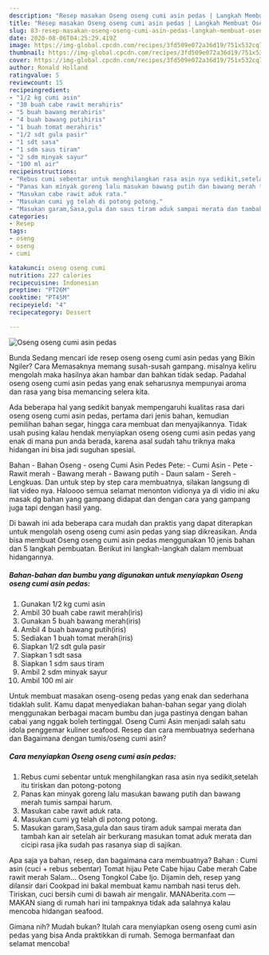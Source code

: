 ```yaml
---
description: "Resep masakan Oseng oseng cumi asin pedas | Langkah Membuat Oseng oseng cumi asin pedas Yang Bikin Ngiler"
title: "Resep masakan Oseng oseng cumi asin pedas | Langkah Membuat Oseng oseng cumi asin pedas Yang Bikin Ngiler"
slug: 83-resep-masakan-oseng-oseng-cumi-asin-pedas-langkah-membuat-oseng-oseng-cumi-asin-pedas-yang-bikin-ngiler
date: 2020-08-06T04:25:29.419Z
image: https://img-global.cpcdn.com/recipes/3fd509e072a36d19/751x532cq70/oseng-oseng-cumi-asin-pedas-foto-resep-utama.jpg
thumbnail: https://img-global.cpcdn.com/recipes/3fd509e072a36d19/751x532cq70/oseng-oseng-cumi-asin-pedas-foto-resep-utama.jpg
cover: https://img-global.cpcdn.com/recipes/3fd509e072a36d19/751x532cq70/oseng-oseng-cumi-asin-pedas-foto-resep-utama.jpg
author: Ronald Holland
ratingvalue: 5
reviewcount: 15
recipeingredient:
- "1/2 kg cumi asin"
- "30 buah cabe rawit merahiris"
- "5 buah bawang merahiris"
- "4 buah bawang putihiris"
- "1 buah tomat merahiris"
- "1/2 sdt gula pasir"
- "1 sdt sasa"
- "1 sdm saus tiram"
- "2 sdm minyak sayur"
- "100 ml air"
recipeinstructions:
- "Rebus cumi sebentar untuk menghilangkan rasa asin nya sedikit,setelah itu tiriskan dan potong-potong"
- "Panas kan minyak goreng lalu masukan bawang putih dan bawang merah tumis sampai harum."
- "Masukan cabe rawit aduk rata."
- "Masukan cumi yg telah di potong potong."
- "Masukan garam,Sasa,gula dan saus tiram aduk sampai merata dan tambah kan air setelah air berkurang masukan tomat aduk merata dan cicipi rasa jika sudah pas rasanya siap di sajikan."
categories:
- Resep
tags:
- oseng
- oseng
- cumi

katakunci: oseng oseng cumi 
nutrition: 227 calories
recipecuisine: Indonesian
preptime: "PT26M"
cooktime: "PT45M"
recipeyield: "4"
recipecategory: Dessert

---
```



![Oseng oseng cumi asin pedas](https://img-global.cpcdn.com/recipes/3fd509e072a36d19/751x532cq70/oseng-oseng-cumi-asin-pedas-foto-resep-utama.jpg)

Bunda Sedang mencari ide resep oseng oseng cumi asin pedas yang Bikin Ngiler? Cara Memasaknya memang susah-susah gampang. misalnya keliru mengolah maka hasilnya akan hambar dan bahkan tidak sedap. Padahal oseng oseng cumi asin pedas yang enak seharusnya mempunyai aroma dan rasa yang bisa memancing selera kita.

Ada beberapa hal yang sedikit banyak mempengaruhi kualitas rasa dari oseng oseng cumi asin pedas, pertama dari jenis bahan, kemudian pemilihan bahan segar, hingga cara membuat dan menyajikannya. Tidak usah pusing kalau hendak menyiapkan oseng oseng cumi asin pedas yang enak di mana pun anda berada, karena asal sudah tahu triknya maka hidangan ini bisa jadi suguhan spesial.

Bahan - Bahan Oseng - oseng Cumi Asin Pedes Pete: - Cumi Asin - Pete - Rawit merah - Bawang merah - Bawang putih - Daun salam - Sereh - Lengkuas. Dan untuk step by step cara membuatnya, silakan langsung di liat video nya. Haloooo semua selamat menonton vidionya ya di vidio ini aku masak dg bahan yang gampang didapat dan dengan cara yang gampang juga tapi dengan hasil yang.


Di bawah ini ada beberapa cara mudah dan praktis yang dapat diterapkan untuk mengolah oseng oseng cumi asin pedas yang siap dikreasikan. Anda bisa membuat Oseng oseng cumi asin pedas menggunakan 10 jenis bahan dan 5 langkah pembuatan. Berikut ini langkah-langkah dalam membuat hidangannya.

<!--inarticleads1-->

##### Bahan-bahan dan bumbu yang digunakan untuk menyiapkan Oseng oseng cumi asin pedas:

1. Gunakan 1/2 kg cumi asin
1. Ambil 30 buah cabe rawit merah(iris)
1. Gunakan 5 buah bawang merah(iris)
1. Ambil 4 buah bawang putih(iris)
1. Sediakan 1 buah tomat merah(iris)
1. Siapkan 1/2 sdt gula pasir
1. Siapkan 1 sdt sasa
1. Siapkan 1 sdm saus tiram
1. Ambil 2 sdm minyak sayur
1. Ambil 100 ml air


Untuk membuat masakan oseng-oseng pedas yang enak dan sederhana tidaklah sulit. Kamu dapat menyediakan bahan-bahan segar yang diolah menggunakan berbagai macam bumbu dan juga pastinya dengan bahan cabai yang nggak boleh tertinggal. Oseng Cumi Asin menjadi salah satu idola penggemar kuliner seafood. Resep dan cara membuatnya sederhana dan Bagaimana dengan tumis/oseng cumi asin? 

<!--inarticleads2-->

##### Cara menyiapkan Oseng oseng cumi asin pedas:

1. Rebus cumi sebentar untuk menghilangkan rasa asin nya sedikit,setelah itu tiriskan dan potong-potong
1. Panas kan minyak goreng lalu masukan bawang putih dan bawang merah tumis sampai harum.
1. Masukan cabe rawit aduk rata.
1. Masukan cumi yg telah di potong potong.
1. Masukan garam,Sasa,gula dan saus tiram aduk sampai merata dan tambah kan air setelah air berkurang masukan tomat aduk merata dan cicipi rasa jika sudah pas rasanya siap di sajikan.


Apa saja ya bahan, resep, dan bagaimana cara membuatnya? Bahan : Cumi asin (cuci + rebus sebentar) Tomat hijau Pete Cabe hijau Cabe merah Cabe rawit merah Salam… Oseng Tongkol Cabe Ijo. Dijamin deh, resep yang dilansir dari Cookpad ini bakal membuat kamu nambah nasi terus deh. Tiriskan, cuci bersih cumi di bawah air mengalir. MANAberita.com — MAKAN siang di rumah hari ini tampaknya tidak ada salahnya kalau mencoba hidangan seafood. 

Gimana nih? Mudah bukan? Itulah cara menyiapkan oseng oseng cumi asin pedas yang bisa Anda praktikkan di rumah. Semoga bermanfaat dan selamat mencoba!
